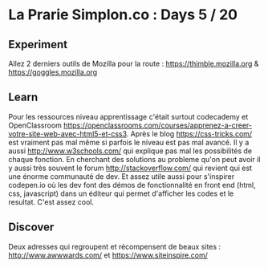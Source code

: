 # La Prarie Simplon.co : Days 5 / 20

## Experiment

Allez 2 derniers outils de Mozilla pour la route : https://thimble.mozilla.org & https://goggles.mozilla.org

## Learn

Pour les ressources niveau apprentissage c'était surtout codecademy et OpenClassroom https://openclassrooms.com/courses/apprenez-a-creer-votre-site-web-avec-html5-et-css3.
Après le blog https://css-tricks.com/ est vraiment pas mal même si parfois le niveau est pas mal avancé.
Il y a aussi http://www.w3schools.com/ qui explique pas mal les possibilités de chaque fonction.
En cherchant des solutions au probleme qu'on peut avoir il y aussi très souvent le forum http://stackoverflow.com/ qui revient qui est une énorme communauté de dev.
Et assez utile aussi pour s'inspirer codepen.io où les dev font des démos de fonctionnalité en front end (html, css, javascript) dans un éditeur qui permet d'afficher les codes et le resultat. C'est assez cool.

## Discover

Deux adresses qui regroupent et récompensent de beaux sites : http://www.awwwards.com/ et https://www.siteinspire.com/
